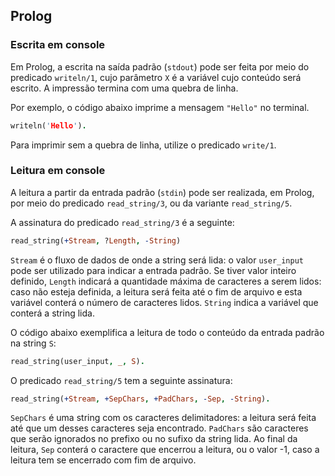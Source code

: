## Prolog

### Escrita em console

Em Prolog, a escrita na saída padrão (`stdout`) pode ser feita por meio do predicado `writeln/1`, cujo
parâmetro `X` é a variável cujo conteúdo será escrito. A impressão termina com uma quebra de linha.

Por exemplo, o código abaixo imprime a mensagem `"Hello"` no terminal.

```prolog
writeln('Hello').
```

Para imprimir sem a quebra de linha, utilize o predicado `write/1`.

### Leitura em console

A leitura a partir da entrada padrão (`stdin`) pode ser realizada, em Prolog, por meio do predicado
`read_string/3`, ou da variante `read_string/5`.

A assinatura do predicado `read_string/3` é a seguinte:

```prolog
read_string(+Stream, ?Length, -String)
```

`Stream` é o fluxo de dados de onde a string será lida: o valor `user_input` pode ser utilizado para
indicar a entrada padrão. Se tiver valor inteiro definido, `Length` indicará a quantidade máxima de
caracteres a serem lidos: caso não esteja definida, a leitura será feita até o fim de arquivo e
esta variável conterá o número de caracteres lidos. `String` indica a variável que conterá a string lida.

O código abaixo exemplifica a leitura de todo o conteúdo da entrada padrão na string `S`:

```prolog
read_string(user_input, _, S).
```

O predicado `read_string/5` tem a seguinte assinatura:

```prolog
read_string(+Stream, +SepChars, +PadChars, -Sep, -String).
```

`SepChars` é uma string com os caracteres delimitadores: a leitura será feita até que um desses 
caracteres seja encontrado. `PadChars` são caracteres que serão ignorados no prefixo ou no sufixo da
string lida. Ao final da leitura, `Sep` conterá o caractere que encerrou a leitura, ou o valor -1,
caso a leitura tem se encerrado com fim de arquivo.
